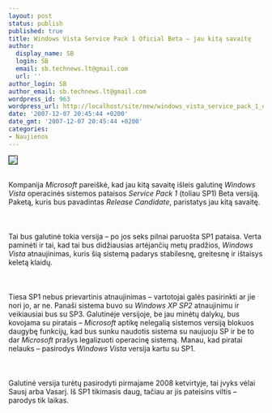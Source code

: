 ```yaml
---
layout: post
status: publish
published: true
title: Windows Vista Service Pack 1 Oficial Beta – jau kitą savaitę
author:
  display_name: SB
  login: SB
  email: sb.technews.lt@gmail.com
  url: ''
author_login: SB
author_email: sb.technews.lt@gmail.com
wordpress_id: 963
wordpress_url: http://localhost/site/new/windows_vista_service_pack_1_oficial_beta_-_jau_kita_savaite/
date: '2007-12-07 20:45:44 +0200'
date_gmt: '2007-12-07 20:45:44 +0200'
categories:
- Naujienos
---
```

<div class="imgright"><img src="http://tbn0.google.com/images?q=tbn:OjoF49RMO1_RyM:http://hwmag.cz/data/stories/newsky/velka_loga/vista-logo.jpg" border="1"></div>
<p><br>Kompanija <i>Microsoft</i> pareiškė, kad jau kitą savaitę išleis galutinę <i>Windows Vista</i> operacinės sistemos pataisos <i>Service Pack 1</i> (toliau SP1) Beta versiją. Paketą, kuris bus pavadintas <i>Release Candidate</i>, paristatys jau kitą savaitę.<br />
<br><br />
<br>Tai bus galutinė tokia versija – po jos seks pilnai paruošta SP1 pataisa. Verta paminėti ir tai, kad tai bus didžiausias artėjančių metų pradžios, <i>Windows Vista</i> atnaujinimas, kuris šią sistemą padarys stabilesnę, greitesnę ir ištaisys keletą klaidų.<br />
<br><br />
<br>Tiesa SP1 nebus prievartinis atnaujinimas – vartotojai galės pasirinkti ar jie nori jo, ar ne. Panaši sistema buvo su <i>Windows XP SP2</i> atnaujinimu ir veikiausiai bus su SP3. Galutinėje versijoje, be jau minėtų dalykų, bus kovojama su piratais – <i>Microsoft</i> aptikę nelegalią sistemos versiją blokuos daugybę funkcijų, kad bus sunku naudotis sistema su naujuoju SP ir be to dar <i>Microsoft</i> prašys legalizuoti operacinę sistemą. Manau, kad piratai nelauks – pasirodys <i>Windows Vista</i> versija kartu su SP1.<br />
<br><br />
<br>Galutinė versija turėtų pasirodyti pirmajame 2008 ketvirtyje, tai įvyks vėlai Sausį arba Vasarį. Iš SP1 tikimasis daug, tačiau ar jis pateisins viltis – parodys tik laikas.<br />
<br></p>
